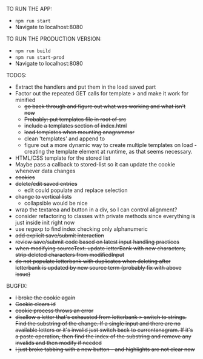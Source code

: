 TO RUN THE APP:
- `npm run start`
- Navigate to localhost:8080

TO RUN THE PRODUCTION VERSION:
- `npm run build`
- `npm run start-prod`
- Navigate to localhost:8080

TODOS:
* Extract the handlers and put them in the load saved part
* Factor out the repeated GET calls for template > and make it work for minified
	 - ~~go back through and figure out what was working and what isn't now~~
	 - ~~Probably: put templates file in root of src~~
	 - ~~include a templates section of index.html~~
	 - ~~load templates when mounting anagrammar~~
	 - clean 'templates' and append to
	 - figure out a more dynamic way to create multiple templates on load - creating the template element at runtime, as that seems necessary.
* HTML/CSS template for the stored list
* Maybe pass a callback to stored-list so it can update the cookie whenever data changes
* ~~cookies~~
* ~~delete/edit saved entries~~
	* edit could populate and replace selection
* ~~change to vertical lists~~
	* collapsible would be nice
* wrap the textarea and button in a div, so I can control alignment?
* consider refactoring to classes with private methods since everything is just inside init right now
* use regexp to find index checking only alphanumeric
* ~~add explicit save/submit interaction~~
* ~~review save/submit code based on latest input handling practices~~
* ~~when modifying sourceText: update letterBank with new characters; strip deleted characters from modifiedInput~~
* ~~do not populate letterbank with duplicates when deleting after letterbank is updated by new source term (probably fix with above issue)~~

BUGFIX:
* ~~I broke the cookie again~~
* ~~Cookie clears id~~
* ~~cookie process throws an error~~
* ~~disallow a letter that's exhausted from letterbank > switch to strings. Find the substring of the change. If a single input and there are no available letters or it's invalid just switch back to currentanagram. If it's a paste operation, then find the index of the substring and remove any invalids and then modify if needed~~
* ~~I just broke tabbing with a new button - and highlights are not clear now~~